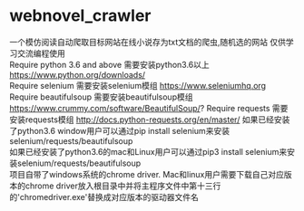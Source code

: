 # webnovel_crawler
一个模仿阅读自动爬取目标网站在线小说存为txt文档的爬虫,随机选的网站 仅供学习交流编程使用       
Require python 3.6 and above 需要安装python3.6以上 https://www.python.org/downloads/      
Require selenium 需要安装selenium模组 https://www.seleniumhq.org
Require beautifulsoup 需要安装beautifulsoup模组 https://www.crummy.com/software/BeautifulSoup/?
Require requests 需要安装requests模组 http://docs.python-requests.org/en/master/
如果已经安装了python3.6 window用户可以通过pip install selenium来安装selenium/requests/beautifulsoup             
如果已经安装了python3.6的mac和Linux用户可以通过pip3 install selenium来安装selenium/requests/beautifulsoup  
项目自带了windows系统的chrome driver. Mac和linux用户需要下载自己对应版本的chrome driver放入根目录中并将主程序文件中第十三行的'chromedriver.exe'替换成对应版本的驱动器文件名              
